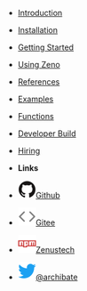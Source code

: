 - [Introduction](introduction)
- [Installation](installation)
- [Getting Started](getting-started)
- [Using Zeno](using-zeno)
- [References](references)
- [Examples](examples)
- [Functions](functions)
- [Developer Build](dev/build)
- [Hiring](hiring)

- **Links**
- [![Github](assets/img/github.svg)Github](https://github.com/zenustech/zeno)
- [![Gitee](assets/img/code.svg)Gitee](https://gitee.com/zenustech/zeno)
- [![Zenustech](assets/img/npm.svg)Zenustech](https://zenustech.com)
- [![Twitter](assets/img/twitter.svg)@archibate](http://twitter.com/archibate)
